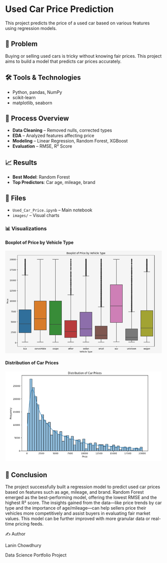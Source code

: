 # Used Car Price Prediction

This project predicts the price of a used car based on various features using regression models.

## 🧩 Problem
Buying or selling used cars is tricky without knowing fair prices. This project aims to build a model that predicts car prices accurately.

## 🛠️ Tools & Technologies
- Python, pandas, NumPy
- scikit-learn
- matplotlib, seaborn

## 🔄 Process Overview
- **Data Cleaning** – Removed nulls, corrected types
- **EDA** – Analyzed features affecting price
- **Modeling** – Linear Regression, Random Forest, XGBoost
- **Evaluation** – RMSE, R² Score

## 📈 Results
- **Best Model**: Random Forest
- **Top Predictors**: Car age, mileage, brand

## 📁 Files
- `Used_Car_Price.ipynb` – Main notebook
- `images/` – Visual charts

### 📊 Visualizations

#### Boxplot of Price by Vehicle Type
![Boxplot of Price by Vehicle Type](images/Boxplot_vehicle_price.png)

#### Distribution of Car Prices
![Distribution of Car Prices](images/Price_distribution.png)

## 🧾 Conclusion

The project successfully built a regression model to predict used car prices based on features such as age, mileage, and brand. Random Forest emerged as the best-performing model, offering the lowest RMSE and the highest R² score. The insights gained from the data—like price trends by car type and the importance of age/mileage—can help sellers price their vehicles more competitively and assist buyers in evaluating fair market values. This model can be further improved with more granular data or real-time pricing feeds.

✍️ Author

Lanin Chowdhury

Data Science Portfolio Project
